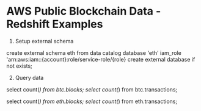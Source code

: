 # AWS Public Blockchain Data - Redshift Examples

1. Setup external schema

create external schema eth
from data catalog
database 'eth' 
iam_role 'arn:aws:iam::{account}:role/service-role/{role}
create external database if not exists;

2. Query data

select count(*) from btc.blocks;
select count(*) from btc.transactions;

select count(*) from eth.blocks;
select count(*) from eth.transactions;